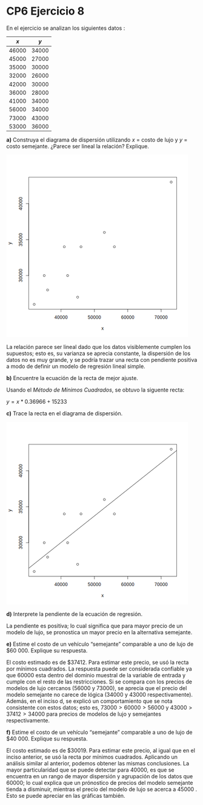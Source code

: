 # CP6 Ejercicio 8

En el ejercicio se analizan los siguientes datos :

|  $x$  |  $y$  |
| :---: | :---: |
| 46000 | 34000 |
| 45000 | 27000 |
| 35000 | 30000 |
| 32000 | 26000 |
| 42000 | 30000 |
| 36000 | 28000 |
| 41000 | 34000 |
| 56000 | 34000 |
| 73000 | 43000 |
| 53000 | 36000 |

**a)** Construya el diagrama de dispersión utilizando $x$ = costo de lujo y $y$ = costo semejante. ¿Parece ser lineal la relación? Explique.

![Diagrama de Dispersión](../images/disp_diagram.png "Diagrama de dispersión")

La relación parece ser lineal dado que los datos visiblemente cumplen los supuestos; esto es, su varianza se aprecia constante, la dispersión de los datos no es muy grande, y se podría trazar una recta con pendiente positiva a modo de definir un modelo de regresión lineal simple.

**b)** Encuentre la ecuación de la recta de mejor ajuste.

Usando el _Método de Mínimos Cuadrados_, se obtuvo la siguente recta:

$y = x * 0.36966 + 15233$

**c)** Trace la recta en el diagrama de dispersión.

![Recta en el diagrama de Dispersión](../images/line_diagram.png "Recta en el diagrama de dispersión")

**d)** Interprete la pendiente de la ecuación de regresión.

La pendiente es positiva; lo cual significa que para mayor precio de un modelo de lujo, se pronostica un mayor precio en la alternativa semejante.

**e)** Estime el costo de un vehículo “semejante” comparable a uno de lujo de $60 000. Explique su respuesta.

El costo estimado es de $\$37412$. Para estimar este precio, se usó la recta por mínimos cuadrados. La respuesta puede ser considerada confiable ya que $60000$ esta dentro del dominio muestral de la variable de entrada y cumple con el resto de las restricciones. Si se compara con los precios de modelos de lujo cercanos ($56000$ y $73000$), se aprecia que el precio del modelo semejante no carece de lógica ($34000$ y $43000$ respectivamente). Además, en el inciso d, se explicó un comportamiento que se nota consistente con estos datos; esto es, $73000 > 60000 > 56000$ y $43000 > 37412 > 34000$ para precios de modelos de lujo y semejantes respectivamente.

**f)** Estime el costo de un vehículo “semejante” comparable a uno de lujo de $40 000. Explique su respuesta.

El costo estimado es de $\$30019$. Para estimar este precio, al igual que en el inciso anterior, se usó la recta por mínimos cuadrados. Aplicando un análisis similar al anterior, podemos obtener las mismas conclusiones. La mayor particularidad que se puede detectar para $40000$, es que se encuentra en un rango de mayor dispersión y agrupación de los datos que $60000$; lo cual explica que un prónostico de precios del modelo semejante tienda a disminuir, mientras el precio del modelo de lujo se acerca a $45000$ . Esto se puede apreciar en las gráficas también.